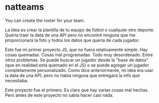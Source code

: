 # natteams
You can create the roster for your team. 

La idea es crear la plantilla de tu equipo de fútbol o cualquier otro deporte. 
Quería traer la data de una API pero no encontré ninguna que me proporcionará la foto y todos los datos que quería de cada jugador. 

Este fue mi primer proyecto JS, que no fuera relativamente simple. Hay cosas quemadas. Cosas mal programadas. Todo muy desordenado. Entre otros problemas. 
Se puede buscar un jugador desde la "base de datos" (que en realidad está quemado en el JS) o se puede agregar un jugador completamente personalizado. Como dice anteriormente, mi idea era usar la data de una API, pero no había ninguna que entregará la info que necesitaba.

Este proyecto fue el primero. Es claro que hay varias cosas mal hechas. Pero antes de este proyecto no sabía hacer casi nada. 
